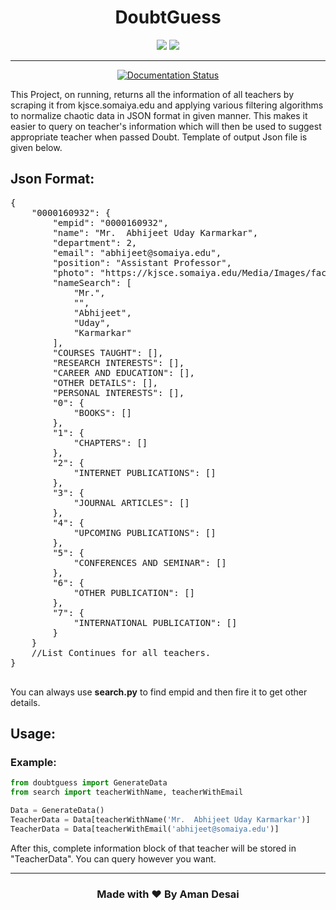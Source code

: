 <h1 align="center"> DoubtGuess </h1>

<div align="center">

[![](https://img.shields.io/badge/IDE-Visual_Studio_Code-red?style=for-the-badge&logo=visual-studio-code)](https://code.visualstudio.com/  "Visual Studio Code")
[![](https://img.shields.io/badge/Made_with-Python-red?style=for-the-badge&logo=Python)](https://www.palletsprojects.com/p/flask/ "Python")
<hr>

[![Documentation Status](https://readthedocs.org/projects/ansicolortags/badge/?version=latest)](http://ansicolortags.readthedocs.io/?badge=latest) 
</div>
<p>This Project, on running, returns all the information of all teachers by scraping it from kjsce.somaiya.edu and applying various filtering algorithms to normalize chaotic data in JSON format in given manner. This makes it easier to query on teacher's information which will then be used to suggest appropriate teacher when passed Doubt. Template of output Json file is given below.

<h2>Json Format:</h2>
<pre>
{
    "0000160932": {
        "empid": "0000160932",
        "name": "Mr.  Abhijeet Uday Karmarkar",
        "department": 2,
        "email": "abhijeet@somaiya.edu",
        "position": "Assistant Professor",
        "photo": "https://kjsce.somaiya.edu/Media/Images/faculty/160932.jpg",
        "nameSearch": [
            "Mr.",
            "",
            "Abhijeet",
            "Uday",
            "Karmarkar"
        ],
        "COURSES TAUGHT": [],
        "RESEARCH INTERESTS": [],
        "CAREER AND EDUCATION": [],
        "OTHER DETAILS": [],
        "PERSONAL INTERESTS": [],
        "0": {
            "BOOKS": []
        },
        "1": {
            "CHAPTERS": []
        },
        "2": {
            "INTERNET PUBLICATIONS": []
        },
        "3": {
            "JOURNAL ARTICLES": []
        },
        "4": {
            "UPCOMING PUBLICATIONS": []
        },
        "5": {
            "CONFERENCES AND SEMINAR": []
        },
        "6": {
            "OTHER PUBLICATION": []
        },
        "7": {
            "INTERNATIONAL PUBLICATION": []
        }
    }
    //List Continues for all teachers.
}

</pre>

You can always use **search.py** to find empid and then fire it to get other details.

## Usage:

### Example:

```python
from doubtguess import GenerateData
from search import teacherWithName, teacherWithEmail

Data = GenerateData()
TeacherData = Data[teacherWithName('Mr.  Abhijeet Uday Karmarkar')]
TeacherData = Data[teacherWithEmail('abhijeet@somaiya.edu')]
```
After this, complete information block of that teacher will be stored in "TeacherData". You can query however you want.

<hr>
<div align="center">
<h3> Made with ❤️ By Aman Desai</h3>
</div>

